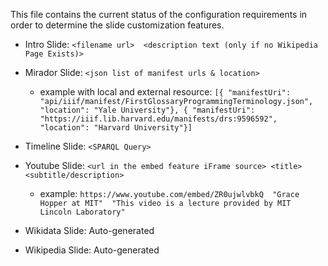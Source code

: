 This file contains the current status of the configuration requirements in order to determine the slide customization features.

* Intro Slide: `<filename url>  <description text (only if no Wikipedia Page Exists)>`

* Mirador Slide: `<json list of manifest urls & location>`
  - example with local and external resource: `[{ "manifestUri": "api/iiif/manifest/FirstGlossaryProgrammingTerminology.json", "location": "Yale University"}, { "manifestUri": "https://iiif.lib.harvard.edu/manifests/drs:9596592", "location": "Harvard University"}]`


* Timeline Slide: `<SPARQL Query>`

* Youtube Slide: `<url in the embed feature iFrame source> <title> <subtitle/description>`
  - example: `https://www.youtube.com/embed/ZR0ujwlvbkQ  "Grace Hopper at MIT"  "This video is a lecture provided by MIT Lincoln Laboratory"`


* Wikidata Slide: Auto-generated

* Wikipedia Slide: Auto-generated
